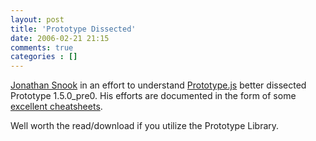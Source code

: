 ```yaml
---
layout: post
title: 'Prototype Dissected'
date: 2006-02-21 21:15
comments: true
categories : []
---  
```


<a href="http://www.snook.ca/jonathan/">Jonathan Snook</a> in an effort to understand <a href="http://prototype.conio.net/">Prototype.js</a> better dissected Prototype 1.5.0_pre0. His efforts are documented in the form of some <a href="http://www.snook.ca/archives/000531.php">excellent cheatsheets</a>.

Well worth the read/download if you utilize the Prototype Library.


